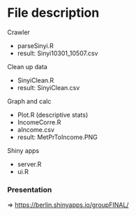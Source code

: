 # File description <br/>
Crawler 
* parseSinyi.R 
* result: Sinyi10301_10507.csv

Clean up data 
* SinyiClean.R 
* result: SinyiClean.csv

Graph and calc
* Plot.R (descriptive stats)
* IncomeCorre.R
* aIncome.csv
* result: MetPrToIncome.PNG

Shiny apps
* server.R
* ui.R 

### Presentation
=> https://berlin.shinyapps.io/groupFINAL/
